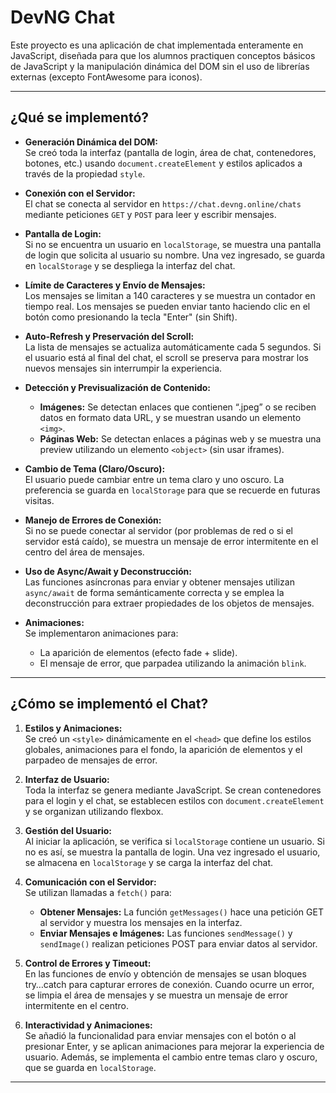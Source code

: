 # DevNG Chat

Este proyecto es una aplicación de chat implementada enteramente en JavaScript, diseñada para que los alumnos practiquen conceptos básicos de JavaScript y la manipulación dinámica del DOM sin el uso de librerías externas (excepto FontAwesome para iconos).

---

## ¿Qué se implementó?

- **Generación Dinámica del DOM:**  
  Se creó toda la interfaz (pantalla de login, área de chat, contenedores, botones, etc.) usando `document.createElement` y estilos aplicados a través de la propiedad `style`.

- **Conexión con el Servidor:**  
  El chat se conecta al servidor en `https://chat.devng.online/chats` mediante peticiones `GET` y `POST` para leer y escribir mensajes.

- **Pantalla de Login:**  
  Si no se encuentra un usuario en `localStorage`, se muestra una pantalla de login que solicita al usuario su nombre. Una vez ingresado, se guarda en `localStorage` y se despliega la interfaz del chat.

- **Límite de Caracteres y Envío de Mensajes:**  
  Los mensajes se limitan a 140 caracteres y se muestra un contador en tiempo real. Los mensajes se pueden enviar tanto haciendo clic en el botón como presionando la tecla "Enter" (sin Shift).

- **Auto-Refresh y Preservación del Scroll:**  
  La lista de mensajes se actualiza automáticamente cada 5 segundos. Si el usuario está al final del chat, el scroll se preserva para mostrar los nuevos mensajes sin interrumpir la experiencia.

- **Detección y Previsualización de Contenido:**  
  - **Imágenes:** Se detectan enlaces que contienen “.jpeg” o se reciben datos en formato data URL, y se muestran usando un elemento `<img>`.
  - **Páginas Web:** Se detectan enlaces a páginas web y se muestra una preview utilizando un elemento `<object>` (sin usar iframes).

- **Cambio de Tema (Claro/Oscuro):**  
  El usuario puede cambiar entre un tema claro y uno oscuro. La preferencia se guarda en `localStorage` para que se recuerde en futuras visitas.

- **Manejo de Errores de Conexión:**  
  Si no se puede conectar al servidor (por problemas de red o si el servidor está caído), se muestra un mensaje de error intermitente en el centro del área de mensajes.

- **Uso de Async/Await y Deconstrucción:**  
  Las funciones asíncronas para enviar y obtener mensajes utilizan `async/await` de forma semánticamente correcta y se emplea la deconstrucción para extraer propiedades de los objetos de mensajes.

- **Animaciones:**  
  Se implementaron animaciones para:
  - La aparición de elementos (efecto fade + slide).
  - El mensaje de error, que parpadea utilizando la animación `blink`.

---

## ¿Cómo se implementó el Chat?

1. **Estilos y Animaciones:**  
   Se creó un `<style>` dinámicamente en el `<head>` que define los estilos globales, animaciones para el fondo, la aparición de elementos y el parpadeo de mensajes de error.

2. **Interfaz de Usuario:**  
   Toda la interfaz se genera mediante JavaScript. Se crean contenedores para el login y el chat, se establecen estilos con `document.createElement` y se organizan utilizando flexbox.

3. **Gestión del Usuario:**  
   Al iniciar la aplicación, se verifica si `localStorage` contiene un usuario. Si no es así, se muestra la pantalla de login. Una vez ingresado el usuario, se almacena en `localStorage` y se carga la interfaz del chat.

4. **Comunicación con el Servidor:**  
   Se utilizan llamadas a `fetch()` para:
   - **Obtener Mensajes:** La función `getMessages()` hace una petición GET al servidor y muestra los mensajes en la interfaz.
   - **Enviar Mensajes e Imágenes:** Las funciones `sendMessage()` y `sendImage()` realizan peticiones POST para enviar datos al servidor.

5. **Control de Errores y Timeout:**  
   En las funciones de envío y obtención de mensajes se usan bloques try…catch para capturar errores de conexión. Cuando ocurre un error, se limpia el área de mensajes y se muestra un mensaje de error intermitente en el centro.

6. **Interactividad y Animaciones:**  
   Se añadió la funcionalidad para enviar mensajes con el botón o al presionar Enter, y se aplican animaciones para mejorar la experiencia de usuario. Además, se implementa el cambio entre temas claro y oscuro, que se guarda en `localStorage`.

---
